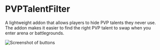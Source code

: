 # PVPTalentFilter

A lightweight addon that allows players to hide PVP talents they never use.
The addon makes it easier to find the right PVP talent to swap when you enter arena or battlegrounds.

![Screenshot of buttons](https://imgur.com/kyda67M.png)
